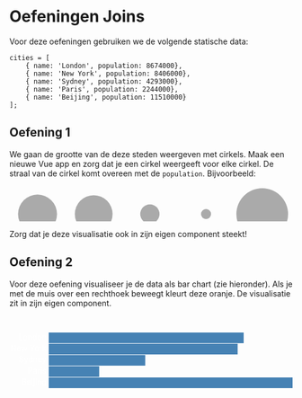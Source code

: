 # Oefeningen Joins

Voor deze oefeningen gebruiken we de volgende statische data:

    cities = [
        { name: 'London', population: 8674000},
        { name: 'New York', population: 8406000},
        { name: 'Sydney', population: 4293000},
        { name: 'Paris', population: 2244000},
        { name: 'Beijing', population: 11510000}
    ];

## Oefening 1

We gaan de grootte van de deze steden weergeven met cirkels. Maak een nieuwe Vue app en zorg dat je een cirkel weergeeft voor elke cirkel. De straal van de cirkel komt overeen met de `population`. Bijvoorbeeld:

<svg width="800" height="100" class="chart"><circle cx="50" cy="50" r="34.696" style="fill: rgb(170, 170, 170);"></circle><circle cx="150" cy="50" r="33.623999999999995" style="fill: rgb(170, 170, 170);"></circle><circle cx="250" cy="50" r="17.172" style="fill: rgb(170, 170, 170);"></circle><circle cx="350" cy="50" r="8.975999999999999" style="fill: rgb(170, 170, 170);"></circle><circle cx="450" cy="50" r="46.04" style="fill: rgb(170, 170, 170);"></circle></svg>

Zorg dat je deze visualisatie ook in zijn eigen component steekt!

## Oefening 2

Voor deze oefening visualiseer je de data als bar chart (zie hieronder). Als je met de muis over een rechthoek beweegt kleurt deze oranje. De visualisatie zit in zijn eigen component.

<style>
.oef2 #app {
  font-family: Avenir, Helvetica, Arial, sans-serif;
  -webkit-font-smoothing: antialiased;
  -moz-osx-font-smoothing: grayscale;
  text-align: center;
  color: #2c3e50;
  margin-top: 60px;
}

.oef2 body {
  font-family: "Helvetica Neue", Helvetica, sans-serif;
  font-size: 12px;
  color: #3333;
}

.oef2 .bars rect {
  fill: steelblue;
}

.oef2 .bars rect:hover {
  fill: orange;
}

.oef2 .labels text {
  text-anchor: end;
  fill: #fff;
}
</style>


<div class="oef2">
<svg width="800" height="300"><g transform="translate(70, 30)" class="bars"><rect height="19" width="346.96000000000004" y="0"></rect><rect height="19" width="336.24" y="20"></rect><rect height="19" width="171.72000000000003" y="40"></rect><rect height="19" width="89.76" y="60"></rect><rect height="19" width="460.40000000000003" y="80"></rect></g><g transform="translate(66, 30)" class="labels"><text y="13">London</text><text y="33">New York</text><text y="53">Sydney</text><text y="73">Paris</text><text y="93">Beijing</text></g></svg>
</div>

